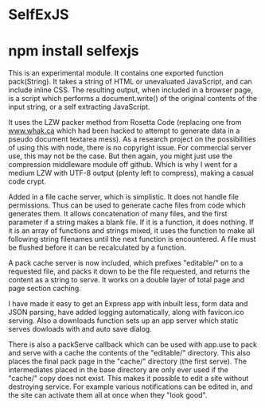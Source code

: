 SelfExJS
========

# npm install selfexjs

This is an experimental module. It contains one exported function pack(String). It takes
a string of HTML or unevaluated JavaScript, and can include inline CSS. The resulting
output, when included in a browser page, is a script which performs a document.write() of
the original contents of the input string, or a self extracting JavaScript.

It uses the LZW packer method from Rosetta Code (replacing one from www.whak.ca which had
been hacked to attempt to generate data in a pseudo document textarea mess). As a research
project on the possibilities of using this with node, there is no copyright issue. For
commercial server use, this may not be the case. But then again, you might just use the
compression middleware module off github. Which is why I went for a medium LZW with UTF-8
output (plenty left to compress), making a casual code crypt.

Added in a file cache server, which is simplistic. It does not handle file permissions.
Thus can be used to generate cache files from code which generates them. It allows
concatenation of many files, and the first parameter if a string makes a blank file.
If it is a function, it does nothing. If it is an array of functions and strings mixed,
it uses the function to make all following string filenames until the next function is
encountered. A file must be flushed before it can be recalculated by a function.

A pack cache server is now included, which prefixes "editable/" on to a requested file,
and packs it down to be the file requested, and returns the content as a string to
serve. It works on a double layer of total page and page section caching.

I have made it easy to get an Express app with inbuilt less, form data and JSON parsing,
have added logging automatically, along with favicon.ico serving. Also a downloads function
sets up an app server which static serves dowloads with and auto save dialog.

There is also a packServe callback which can be used with app.use to pack and serve with
a cache the contents of the "editable/" directory. This also places the final pack page in
the "cache/" directory (the first serve). The intermediates placed in the base directory
are only ever used if the "cache/" copy does not exist. This makes it possible to edit
a site without destroying service. For example various notifications can be edited in, and
the site can activate them all at once when they "look good".
